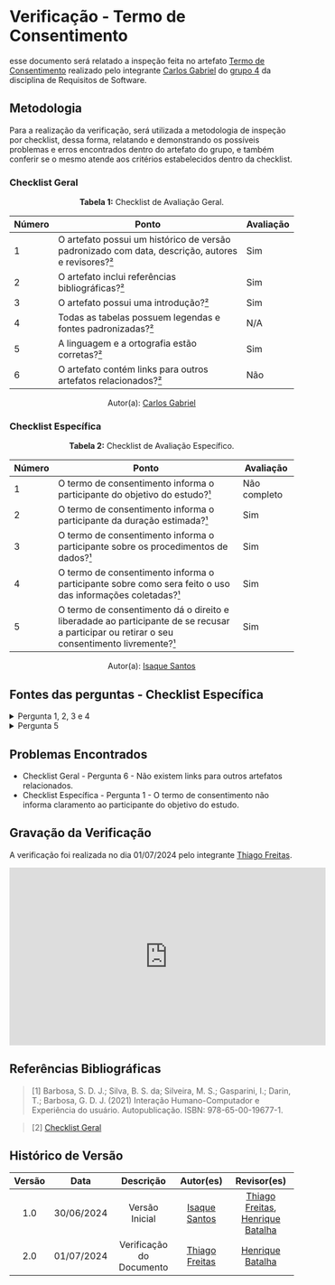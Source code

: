 # Verificação - Termo de Consentimento

esse documento será relatado a inspeção feita no artefato [Termo de Consentimento](https://requisitos-de-software.github.io/2024.1-Gov.br/#/elicitacao/termo_de_consentimento) realizado pelo integrante [Carlos Gabriel](https://github.com/TheCarlosRamos) do [grupo 4](https://github.com/Requisitos-de-Software/2024.1-Gov.br) da disciplina de Requisitos de Software.
## Metodologia

Para a realização da verificação, será utilizada a metodologia de inspeção por checklist, dessa forma, relatando e demonstrando os possíveis problemas e erros encontrados dentro do artefato do grupo, e também conferir se o mesmo atende aos critérios estabelecidos dentro da checklist.

### Checklist Geral

<font><p style="text-align: center">**Tabela 1:** Checklist de Avaliação Geral.</p></font>

| Número  | Ponto                                                                                                           | Avaliação         |
|-----|----------------------------------------------------------------------------------------------------------------------|------------------|
| 1   | O artefato possui um histórico de versão padronizado com data, descrição, autores e revisores?[²](#ref2)                       |      Sim            |
| 2   | O artefato inclui referências bibliográficas?[²](#ref2)                                                                        |             Sim     |
| 3   | O artefato possui uma introdução?[²](#ref2)                                                                                    |            Sim      |
| 4   | Todas as tabelas possuem legendas e fontes padronizadas?[²](#ref2)                                                             |               N/A   | 
| 5  | A linguagem e a ortografia estão corretas?[²](#ref2)                                                                            |      Sim            |
| 6  | O artefato contém links para outros artefatos relacionados?[²](#ref2)                                                           |                 Não |

<div align="center">Autor(a): <a href="https://github.com/TheCarlosRamos">Carlos Gabriel</a></div>


### Checklist Específica

<font><p style="text-align: center">**Tabela 2:** Checklist de Avaliação Específico.</p></font>

| Número | Ponto | Avaliação |
| ------ | ------ | --------- |
| 1 | O termo de consentimento informa o participante do objetivo do estudo?[¹](#ref1) | Não completo |
| 2 | O termo de consentimento informa o participante da duração estimada?[¹](#ref1) | Sim |
| 3 | O termo de consentimento informa o participante sobre os procedimentos de dados?[¹](#ref1) | Sim |
| 4 | O termo de consentimento informa o participante sobre como sera feito o uso das informações coletadas?[¹](#ref1) | Sim |
| 5 | O termo de consentimento dá o direito e liberadade ao participante de se recusar a participar ou retirar o seu consentimento livremente?[¹](#ref1) |  Sim |

<div align="center">Autor(a): <a href="https://github.com/IsaqueSH">Isaque Santos</a></div>

## Fontes das perguntas - Checklist Específica

</details>
<details><summary>Pergunta 1, 2, 3 e 4</summary>
<img src="assets/verificacao/termo1.png" alt="ref" width="700"/>
</details>

</details>
<details><summary>Pergunta 5</summary>
<img src="assets/verificacao/termo2.png" alt="ref" width="700"/>
</details>

## Problemas Encontrados

- Checklist Geral - Pergunta 6 - Não existem links para outros artefatos relacionados.
- Checklist Específica - Pergunta 1 - O termo de consentimento não informa claramento ao participante do objetivo do estudo.

## Gravação da Verificação

A verificação foi realizada no dia 01/07/2024 pelo integrante [Thiago Freitas](https://github.com/thiagorfreitas).

<iframe width="560" height="315" src="https://www.youtube.com/embed/RCrzxJ3LgvI?si=xcdIIo4-C1ml3PGj" title="YouTube video player" frameborder="0" allow="accelerometer; autoplay; clipboard-write; encrypted-media; gyroscope; picture-in-picture; web-share" referrerpolicy="strict-origin-when-cross-origin" allowfullscreen></iframe>

## Referências Bibliográficas

<a id="ref1"></a>

> [1] Barbosa, S. D. J.; Silva, B. S. da; Silveira, M. S.; Gasparini, I.; Darin, T.; Barbosa, G. D. J. (2021)
Interação Humano-Computador e Experiência do usuário. Autopublicação. ISBN: 978-65-00-19677-1.

<a id="ref2"></a>

> [2] [Checklist Geral](verificacao/grupo_4/verificacao_grupo4.md#metodologia)

## Histórico de Versão

| Versão |    Data    |                      Descrição                      |      Autor(es)      | Revisor(es)  |
| :----: | :--------: | :-------------------------------------------------: | :-----------------: | :----------: |
|  1.0   | 30/06/2024 | Versão Inicial | [Isaque Santos](https://github.com/IsaqueSH) | [Thiago Freitas](https://github.com/thiagorfreitas), [Henrique Batalha](https://github.com/HeBatalha)  |
|  2.0   | 01/07/2024 | Verificação do Documento | [Thiago Freitas](https://github.com/thiagorfreitas) | [Henrique Batalha](https://github.com/HeBatalha)  |